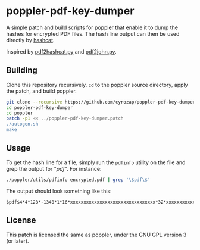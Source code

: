 # poppler-pdf-key-dumper

A simple patch and build scripts for [poppler][poppler] that enable it to dump
the hashes for encrypted PDF files. The hash line output can then be used
directly by [hashcat][hashcat].

Inspired by [pdf2hashcat.py][pdf2hashcat] and [pdf2john.py][pdf2john].

## Building

Clone this repository recursively, `cd` to the poppler source directory, apply
the patch, and build poppler.

```bash
git clone --recursive https://github.com/cyrozap/poppler-pdf-key-dumper.git
cd poppler-pdf-key-dumper
cd poppler
patch -p1 << ../poppler-pdf-key-dumper.patch
./autogen.sh
make
```

## Usage

To get the hash line for a file, simply run the `pdfinfo` utility on the file
and grep the output for "$pdf$". For instance:

```bash
./poppler/utils/pdfinfo encrypted.pdf | grep '\$pdf\$'
```

The output should look something like this:

```
$pdf$4*4*128*-1340*1*16*xxxxxxxxxxxxxxxxxxxxxxxxxxxxxxxx*32*xxxxxxxxxxxxxxxxxxxxxxxxxxxxxxxxxxxxxxxxxxxxxxxxxxxxxxxxxxxxxxxx*32*xxxxxxxxxxxxxxxxxxxxxxxxxxxxxxxxxxxxxxxxxxxxxxxxxxxxxxxxxxxxxxxx
```

## License

This patch is licensed the same as poppler, under the GNU GPL version 3 (or
later).


[poppler]: https://poppler.freedesktop.org/
[hashcat]: https://hashcat.net/hashcat/
[pdf2hashcat]: https://github.com/philsmd/hashstack-server-plugin-oclhashcat/blob/84004d9099177cac8443f3e2df157652207a375b/scrapers/pdf2hashcat.py
[pdf2john]: https://github.com/magnumripper/JohnTheRipper/blob/24bdc7c52ff056adf6cc2718d5b63c716326f16c/run/pdf2john.py
